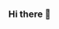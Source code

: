 ### Hi there 👋

<!--
**mossenbach/mossenbach** is a ✨ _special_ ✨ repository because its `README.md` (this file) appears on your GitHub profile.

Here are some ideas to get you started:

- 🔭 I’m currently working on numerical simulation methods for sustainable planning & product ownership within my start up team
- 🌱 I’m currently learning algorithmic design, Python & web development
- 👯 I’m looking to collaborate on urban planning tools!
- 💬 Ask me about sustainable building & the challenges of the building industry
- 📫 How to reach me: Through this platform
- 😄 Pronouns: he/him
- ⚡ Fun fact: Have you ever seen the rain?
-->
